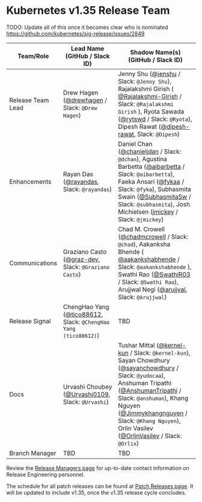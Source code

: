 # Kubernetes v1.35 Release Team

TODO: Update all of this once it becomes clear who is nominated
https://github.com/kubernetes/sig-release/issues/2849

| **Team/Role**     | **Lead Name** (**GitHub / Slack ID**)                                                           | **Shadow Name(s) (GitHub / Slack ID)** |
| ----------------- | ----------------------------------------------------------------------------------------------- | -------------------------------------- |
| Release Team Lead | Drew Hagen ([@drewhagen](https://github.com/drewhagen) / Slack: `@Drew Hagen`)                  | Jenny Shu ([@jenshu](https://github.com/jenshu) / Slack: `@Jenny Shu`), Rajalakshmi Girish ( [@Rajalakshmi-Girish](https://github.com/Rajalakshmi-Girish) / Slack: `@Rajalakshmi Girish` ), Ryota Sawada ([@rytswd](https://github.com/rytswd) / Slack: `@Ryota`), Dipesh Rawat ([@dipesh-rawat](https://github.com/dipesh-rawat), Slack: `@Dipesh`)                                     |
| Enhancements      | Rayan Das ([@rayandas](https://github.com/rayandas), Slack: `@rayandas`)                        | Daniel Chan ([@chanieljdan](https://github.com/chanieljdan) / Slack: `@dchan`), Agustina Barbetta ([@aibarbetta](https://github.com/aibarbetta) / Slack: `@aibarbetta`), Faeka Ansari ([@fykaa](https://github.com/fykaa) / Slack: `@fyka`), Subhasmita Swain ([@SubhasmitaSw](https://github.com/SubhasmitaSw) / Slack: `@subhasmita`), Josh Michielsen ([jmickey](https://github.com/jmickey) / Slack: `@jmickey`) 
| Communications    | Graziano Casto ([@graz-dev](https://github.com/graz-dev), Slack: `@Graziano Casto`)             | Chad M. Crowell ([@chadmcrowell](https://github.com/chadmcrowell) / Slack: `@chad`), Aakanksha Bhende ( [@aakankshabhende](https://github.com/aakankshabhende) / Slack: `@aakankshabhende` ), Swathi Rao ([@SwathiR03](https://github.com/SwathiR03) / Slack: `@Swathi Rao`), Arujjwal Negi ([@arujjval](https://github.com/arujjval), Slack: `@Arujjwal`)                                    |
| Release Signal    | ChengHao Yang ([@tico88612](https://github.com/tico88612), Slack: `@ChengHao Yang (tico88612)`) | TBD                                    |
| Docs              | Urvashi Choubey ([@Urvashi0109](https://github.com/Urvashi0109), Slack: `@Urvashi`)             | Tushar Mittal ([@kernel-kun](https://github.com/kernel-kun) / Slack: `@kernel-kun`), Sayan Chowdhury ([@sayanchowdhury](https://github.com/sayanchowdhury) / Slack: `@yudocaa`), Anshuman Tripathi ([@AnshumanTripathi](https://github.com/AnshumanTripathi) / Slack: `@anshuman`), Khang Nguyen ([@Jimmykhangnguyen](https://github.com/Jimmykhangnguyen) / Slack: `@Khang Nguyen`), Orlin Vasilev ([@OrlinVasilev](https://github.com/OrlinVasilev) / Slack: `@Orlix`)                                    |
| Branch Manager    | TBD                                                                                             | TBD                                   |

Review the [Release Managers page](https://github.com/kubernetes/website/blob/main/content/en/releases/release-managers.md) for up-to-date contact information on Release Engineering personnel.

The schedule for all patch releases can be found at [Patch Releases page](https://github.com/kubernetes/website/blob/main/content/en/releases/patch-releases.md). It will be updated to include v1.35, once the v1.35 release cycle concludes.
